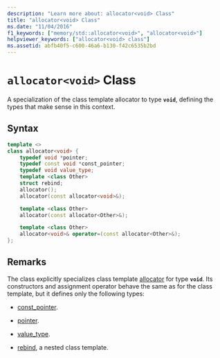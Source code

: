 ```yaml
---
description: "Learn more about: allocator<void> Class"
title: "allocator<void> Class"
ms.date: "11/04/2016"
f1_keywords: ["memory/std::allocator<void>", "allocator<void>"]
helpviewer_keywords: ["allocator<void> class"]
ms.assetid: abfb40f5-c600-46a6-b130-f42c6535b2bd
---
```

# `allocator<void>` Class

A specialization of the class template allocator to type **`void`**, defining the types that make sense in this context.

## Syntax

```cpp
template <>
class allocator<void> {
    typedef void *pointer;
    typedef const void *const_pointer;
    typedef void value_type;
    template <class Other>
    struct rebind;
    allocator();
    allocator(const allocator<void>&);

    template <class Other>
    allocator(const allocator<Other>&);

    template <class Other>
    allocator<void>& operator=(const allocator<Other>&);
};
```

## Remarks

The class explicitly specializes class template [allocator](allocator-class.md) for type **`void`**. Its constructors and assignment operator behave the same as for the class template, but it defines only the following types:

- [const_pointer](allocator-class.md#const_pointer).

- [pointer](allocator-class.md#pointer).

- [value_type](allocator-class.md#value_type).

- [rebind](allocator-class.md#rebind), a nested class template.
